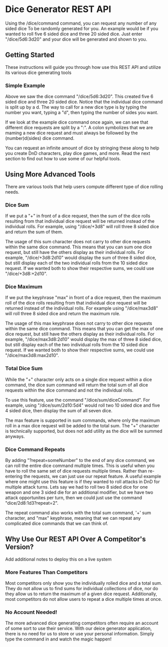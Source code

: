 # Dice Generator REST API

Using the /dice/command command, you can request any number of any sided dice 
To be randomly generated for you. An example would be if you wanted to 
roll five 6 sided dice and three 20 sided dice. Just enter
"/dice/5d6:3d20" and your dice will be generated and shown to you.

## Getting Started

These instructions will guide you through how use this REST API and utilize
its various dice generating tools

### Simple Example

Above we saw the dice command "/dice/5d6:3d20". This created five 6 sided dice
and three 20 sided dice. Notice that the individual dice command is split up by
a d. The way to call for a new dice type is by typing the number you want, typing
a "d", then typing the number of sides you want.

If we look at the example dice command once again, we can see that different dice 
requests are split by a ":". A colon symbolizes that we are maming a new dice request
and must always be followed by the (number)d(sides) dice command.

You can request an infinite amount of dice by stringing these along to help you create
DnD characters, play dice games, and more. Read the next section to find out how to 
use some of our helpful tools.


## Using More Advanced Tools

There are various tools that help users compute different type of dice rolling needs.

### Dice Sum

If we put a "+" in front of a dice request, then the sum of the dice rolls resulting from
that individual dice request will be returned instead of the individual rolls. For example,
using "/dice/+3d8" will roll three 8 sided dice and return the sum of them.

The usage of this sum character does not carry to other dice requests within the same 
dice command. This means that you can sum one dice request, but still have the others
display as their individual rolls. For example, "/dice/+3d8:2d10" would display the sum
of three 8 sided dice, but still display each of the two individual rolls from the 10
sided dice request. If we wanted both to show their respective sums, we could use 
"/dice/+3d8:+2d10".

### Dice Maximum

If we put the keyphrase "max" in front of a dice request, then the maximum roll of the dice
rolls resulting from that individual dice request will be returned instead of the individual 
rolls. For example using "/dice/max3d8" will roll three 8 sided dice and return the maximum
role.

The usage of this max keyphrase does not carry to other dice requests within the same 
dice command. This means that you can get the max of one dice request, but still have the others
display as their individual rolls. For example, "/dice/max3d8:2d10" would display the max
of three 8 sided dice, but still display each of the two individual rolls from the 10
sided dice request. If we wanted both to show their respective sums, we could use 
"/dice/max3d8:max2d10".

### Total Dice Sum

While the "+" character only acts on a single dice request within a dice command, the 
dice sum command will return the total sum of all dice requests within the dice command
and not the individual rolls.

To use this feature, use the command "/dice/sum/diceCommand". For example, 
using "/dice/sum/2d10:5d4" would roll two 10 sided dice and five 4 sided dice, then display
the sum of all seven dice.

The max feature is supported in sum commands, where only the maximum roll in a max dice request
will be added to the total sum. The "+" character is technically supported, but does not add utility
as the dice will be summed anyways.

### Dice Command Repeats

By adding "?repeat=someNumber" to the end of any dice command, we can roll the entire dice command 
multiple times. This is useful when you have to roll the same set of dice requests multiple times.
Rather than re-entering the requests, we can just use our repeat feature. A useful example
where one might use this feature is if they wanted to roll attacks in DnD for multiple attack turns.
Lets say we had to roll two 8 sided dice for one weapon and one 3 sided die for an additional modifier,
but we have two attack opportunites per turn, then we could just use the command "dice/2d8:1d3?repeat=2".

The repeat command also works with the total sum command, '+' sum character, and "max" keyphrase, meaning
that we can repeat any complicated dice commands that we can think of.


## Why Use Our REST API Over A Competitor's Version?

Add additional notes to deploy this on a live system

### More Features Than Competitors

Most competitors only show you the individually rolled dice and a total sum. They do not allow us to find 
sums for individual collections of dice, nor do they allow us to return the maximum of a given dice request.
Additionally, most competitors do not allow users to repeat a dice multiple times at once.

### No Account Needed!

The more advanced dice generating competitors often require an account of some sort to use their service. 
With our deice generator application, there is no need for us to store or use your personal information.
Simply type the command in and watch the magic happen!
